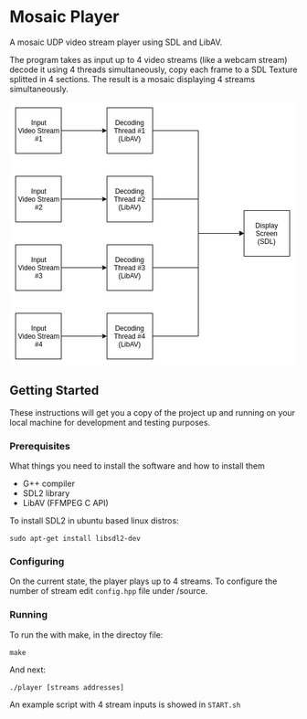 # Mosaic Player
A mosaic UDP video stream player using SDL and LibAV.

The program takes as input up to 4 video streams (like a webcam stream) decode it using 4 threads simultaneously, copy each frame to a SDL Texture splitted in 4 sections. The result is a mosaic displaying 4 streams simultaneously.

![diagram](./diagram.png)

## Getting Started

These instructions will get you a copy of the project up and running on your local machine for development and testing purposes.

### Prerequisites

What things you need to install the software and how to install them

- G++ compiler
- SDL2 library
- LibAV (FFMPEG C API)

To install SDL2 in ubuntu based linux distros:
```
sudo apt-get install libsdl2-dev
```

### Configuring

On the current state, the player plays up to 4 streams. To configure the number of stream edit `config.hpp` file under /source.

### Running

To run the with make, in the directoy file:

```
make
```

And next:

```
./player [streams addresses]
```

An example script with 4 stream inputs is showed in `START.sh`
